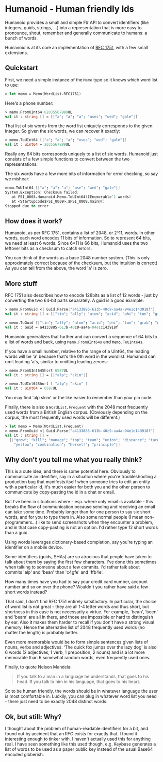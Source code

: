 # Humanoid - Human friendly Ids

Humanoid provides a small and simple F# API to convert identifiers (like integers, guids, strings, ...) into a representation that is more easy to pronounce, shout, remember and generally communicate to humans: a bunch of words.

Humanoid is at its core an implementation of [RFC 1751](https://tools.ietf.org/html/rfc1751), with a few small extensions.

## Quickstart

First, we need a simple instance of the ```Memo``` type so it knows which word list to use:

```fsharp
> let memo = Memo(WordList.RFC1751)
```

Here's a phone number:

```fsharp
> memo.FromUInt64 02035567889UL
val it : string [] = [|"a"; "a"; "a"; "uses"; "wed"; "gale"|]
```

That list of six words from the word list uniquely corresponds to the given integer. So given the six words, we can recover it exactly:

```fsharp
> memo.ToUInt64 [|"a"; "a"; "a"; "uses"; "wed"; "gale"|]
val it : uint64 = 2035567889UL
```

Really any 64 bits corresponds uniquely to a list of six words. Humanoid just consists of a few simple functions to convert between the two representations.

The six words have a few more bits of information for error checking, so say we mishear:

```fsharp
memo.ToUInt64 [|"a"; "a"; "a"; "use"; "wed"; "gale"|]
System.Exception: Checksum failed.
   at FSI_0003.Humanoid.Memo.ToUInt64(IEnumerable`1 words)
   at <StartupCode$FSI_0009>.$FSI_0009.main@()
Stopped due to error
```

## How does it work?

Humanoid, as per RFC 1751, contains a list of 2048, or 2^11, words. In other words, each word encodes 11 bits of information. So to represent 64 bits, we need at least 6 words. Since 6*11 is 66 bits, Humanoid uses the two leftover bits as a checksum to catch errors.

You can think of the words as a base 2048 number system. (This is only approximately correct because of the checksum, but the intuition is correct) As you can tell from the above, the word 'a' is zero.

## More stuff

RFC 1751 also describes how to encode 128bits as a list of 12 words - just by converting the two 64-bit parts separately. A guid is a good example:

```fsharp
> memo.FromGuid <| Guid.Parse("a4133885-613b-40c9-aa4a-94e1c143918f")
val it : string [] = [|"tin"; "ally"; "atom"; "acid"; "phi"; "tun"; "grab"; "gave"; "tuba"; "nell"; "web"; "been"|]

> memo.ToGuid [|"tin"; "ally"; "atom"; "acid"; "phi"; "tun"; "grab"; "gave"; "tuba";"nell"; "web"; "been"|]
val it : Guid = a4133885-613b-40c9-aa4a-94e1c143918f
```

Humanoid generalizes that further and can convert a sequence of 64 bits to a list of words and back, using ```Memo.FromUInt64s``` and ```Memo.ToUInt64s```.

If you have a small number, relative to the range of a UInt64, the leading words will be 'a' because that's the 0th word in the wordlist. Humanoid can omit leading 'a's, similar to omitting leading zeroes:

```fsharp
> memo.FromUInt64Short 6587UL
val it : string [] = [|"alp"; "skim"|]

> memo.ToUInt64Short [ "alp"; "skim" ]
val it : uint64 = 6587UL
```

You may find 'alp skim' or the like easier to remember than your pin code.

Finally, there is also a ```WordList.Frequent``` with the 2048 most frequently used words from a British English corpus. (Obviously depending on the corpus, the most frequently used words will be different.)

```fsharp
> let memo = Memo(WordList.Frequent)
> memo.FromGuid <| Guid.Parse("a4133885-613b-40c9-aa4a-94e1c143918f")
val it : string [] =
  [|"grow"; "kill"; "manage"; "top"; "team"; "union"; "distance"; "target";
    "yellow"; "combination"; "herself"; "principle"|]
```

## Why don't you tell me what you really think?

This is a cute idea, and there is some potential here. Obviously to communicate an identifier, say in a situation where you're troubleshooting a production bug that manifests itself when someone tries to edit an entity with a particular id, it's much easier for both you and the other person to communicate by copy-pasting the id in a chat or email.

But I've been in situations where - esp. where only email is available - this breaks the flow of communication because sending and receiving an email can take some time. Probably longer than for one person to say six short words, and for you to type them in. Also some normal people (I mean non-programmers...) like to send screenshots when they encounter a problem, and in that case copy-pasting is not an option. I'd rather type 12 short words than a guid.

Using words leverages dictionary-based completion, say you're typing an identifier on a mobile device.

Some identifiers (guids, SHAs) are so atrocious that people have taken to talk about them by saying the first few characters. I've done this sometimes when talking to someone about a few commits. I'd rather talk about commits 'alp' and 'bean' than 'c4gfe' and 'ffb4e'.

How many times have you had to say your credit card number, account number and so on over the phone? Wouldn't you rather have said a few short words instead?

That said, I don't find RFC 1751 entirely satsifactory. In particular, the choice of word list is not great - they are all 1-4 letter words and thus short, but shortness in this case is not necessarily a virtue. For example, 'bean', 'been' and 'beam' are all in there, and those are impossible or hard to distinguish by ear. Also it makes them harder to recall if you don't have a strong visual memory. Hence the alternative list of 2048 frequently used words (no matter the length) is probably better.

Even more memorable would be to form simple sentences given lists of nouns, verbs and adjectives: 'The quick fox jumps over the lazy dog' is also 6 words (2 adjectives, 1 verb, 1 preposition, 2 nouns) and is a lot more memorable than 6 somewhat random words, even frequently used ones.

Finally, to quote Nelson Mandela:

> If you talk to a man in a language he understands, that goes to his head. If you talk to him in his language, that goes to his heart.

So to be human friendly, the words should be in whatever language the user is most comfortable in. Luckily, you can plug in whatever word list you need - there just need to be exactly 2048 distinct words.

## Ok, but still: Why?

I thought about the problem of human-readable identifiers for a bit, and found out by accident that an RFC exists for exactly that. I found it interesting enough to tinker with. I haven't actually used this for anything real. I have seen something like this used though, e.g. Keybase generates a list of words to be used as a paper public key instead of the usual Base64 encoded gibberish.
